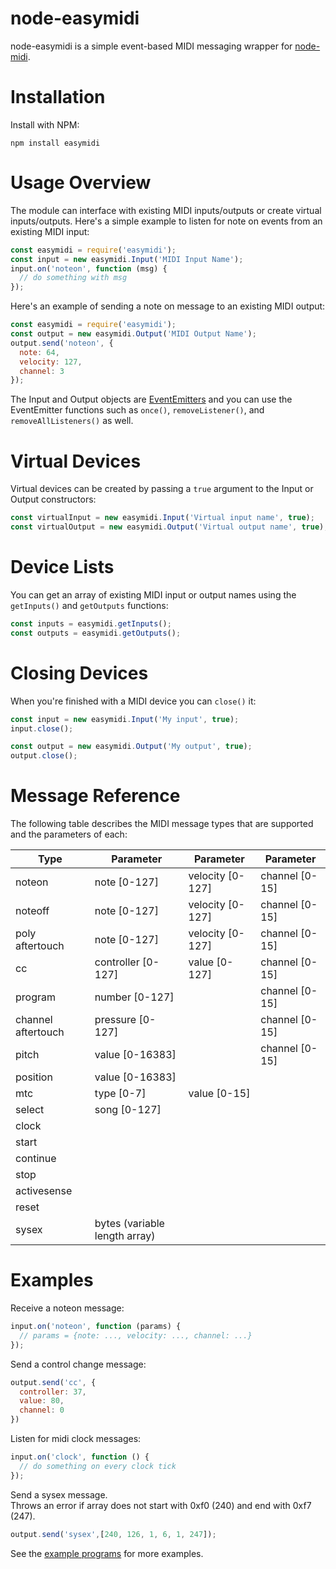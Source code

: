 # node-easymidi
node-easymidi is a simple event-based MIDI messaging wrapper for [node-midi](https://github.com/justinlatimer/node-midi).

# Installation
Install with NPM:

```
npm install easymidi
```

# Usage Overview
The module can interface with existing MIDI inputs/outputs or create virtual inputs/outputs.  Here's a simple example to listen for note on events from an existing MIDI input:

```javascript
const easymidi = require('easymidi');
const input = new easymidi.Input('MIDI Input Name');
input.on('noteon', function (msg) {
  // do something with msg
});
```

Here's an example of sending a note on message to an existing MIDI output:

```javascript
const easymidi = require('easymidi');
const output = new easymidi.Output('MIDI Output Name');
output.send('noteon', {
  note: 64,
  velocity: 127,
  channel: 3
});
```

The Input and Output objects are [EventEmitters](http://nodejs.org/api/events.html#events_class_events_eventemitter) and you can use the EventEmitter functions such as `once()`, `removeListener()`, and `removeAllListeners()` as well.

# Virtual Devices
Virtual devices can be created by passing a `true` argument to the Input or Output constructors:

```javascript
const virtualInput = new easymidi.Input('Virtual input name', true);
const virtualOutput = new easymidi.Output('Virtual output name', true);
```

# Device Lists
You can get an array of existing MIDI input or output names using the `getInputs()` and `getOutputs` functions:

```javascript
const inputs = easymidi.getInputs();
const outputs = easymidi.getOutputs();
```

# Closing Devices
When you're finished with a MIDI device you can `close()` it:

```javascript
const input = new easymidi.Input('My input', true);
input.close();

const output = new easymidi.Output('My output', true);
output.close();
```

# Message Reference
The following table describes the MIDI message types that are supported and the parameters of each:

| Type               | Parameter          | Parameter        | Parameter      |
|--------------------|--------------------|------------------|----------------|
| noteon             | note [0-127]       | velocity [0-127] | channel [0-15] |
| noteoff            | note [0-127]       | velocity [0-127] | channel [0-15] |
| poly aftertouch    | note [0-127]       | velocity [0-127] | channel [0-15] |
| cc                 | controller [0-127] | value [0-127]    | channel [0-15] |
| program            | number [0-127]     |                  | channel [0-15] |
| channel aftertouch | pressure [0-127]   |                  | channel [0-15] |
| pitch              | value [0-16383]    |                  | channel [0-15] |
| position           | value [0-16383]    |                  |                |
| mtc                | type [0-7]         | value [0-15]     |                |
| select             | song [0-127]       |                  |                |
| clock              |                    |                  |                |
| start              |                    |                  |                |
| continue           |                    |                  |                |
| stop               |                    |                  |                |
| activesense        |                    |                  |                |
| reset              |                    |                  |                |
| sysex              | bytes (variable length array) |             |                | 

# Examples

Receive a noteon message:

```javascript
input.on('noteon', function (params) {
  // params = {note: ..., velocity: ..., channel: ...}
});
```

Send a control change message:

```javascript
output.send('cc', {
  controller: 37,
  value: 80,
  channel: 0
})
```

Listen for midi clock messages:

```javascript
input.on('clock', function () {
  // do something on every clock tick
});
```

Send a sysex message.  
Throws an error if array does not start with 0xf0 (240) and end with 0xf7 (247).
```javascript
output.send('sysex',[240, 126, 1, 6, 1, 247]);
```

See the [example programs](https://github.com/dinchak/node-easymidi/tree/master/examples) for more examples.
